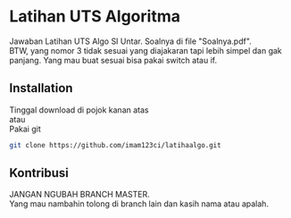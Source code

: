 # Latihan UTS Algoritma

Jawaban Latihan UTS Algo SI Untar. Soalnya di file "Soalnya.pdf".  
BTW, yang nomor 3 tidak sesuai yang diajakaran tapi lebih simpel dan gak panjang.
Yang mau buat sesuai bisa pakai switch atau if.

## Installation
Tinggal download di pojok kanan atas  
atau  
Pakai git 

```bash
git clone https://github.com/imam123ci/latihaalgo.git

```

## Kontribusi
JANGAN NGUBAH BRANCH MASTER.   
Yang mau nambahin tolong di branch lain dan kasih nama atau apalah.          
  

